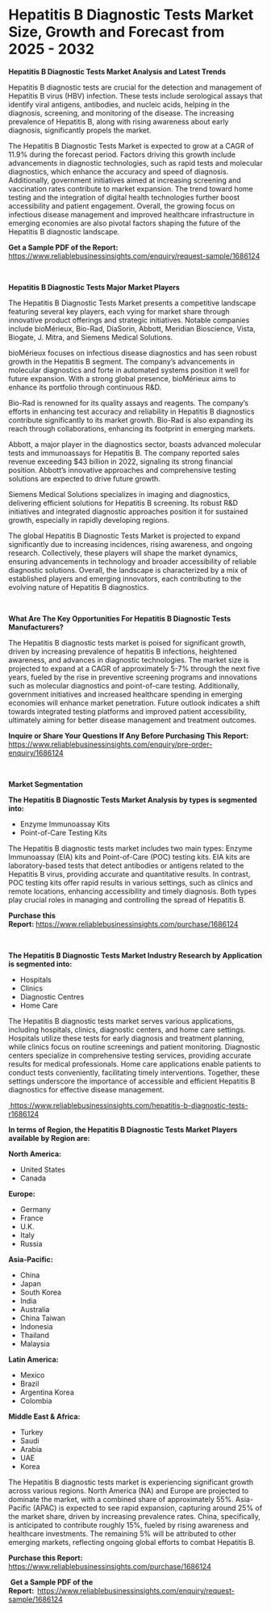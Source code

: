 <p><h1>Hepatitis B Diagnostic Tests Market Size, Growth and Forecast from 2025 - 2032</h1></p><p><strong>Hepatitis B Diagnostic Tests Market Analysis and Latest Trends</strong></p>
<p><p>Hepatitis B diagnostic tests are crucial for the detection and management of Hepatitis B virus (HBV) infection. These tests include serological assays that identify viral antigens, antibodies, and nucleic acids, helping in the diagnosis, screening, and monitoring of the disease. The increasing prevalence of Hepatitis B, along with rising awareness about early diagnosis, significantly propels the market. </p><p>The Hepatitis B Diagnostic Tests Market is expected to grow at a CAGR of 11.9% during the forecast period. Factors driving this growth include advancements in diagnostic technologies, such as rapid tests and molecular diagnostics, which enhance the accuracy and speed of diagnosis. Additionally, government initiatives aimed at increasing screening and vaccination rates contribute to market expansion. The trend toward home testing and the integration of digital health technologies further boost accessibility and patient engagement. Overall, the growing focus on infectious disease management and improved healthcare infrastructure in emerging economies are also pivotal factors shaping the future of the Hepatitis B diagnostic landscape.</p></p>
<p><strong>Get a Sample PDF of the Report:&nbsp;</strong> <a href="https://www.reliablebusinessinsights.com/enquiry/request-sample/1686124?utm_campaign=3106&utm_medium=2&utm_source=Github&utm_content=ia&utm_term=13042025&utm_id=hepatitis-b-diagnostic-tests">https://www.reliablebusinessinsights.com/enquiry/request-sample/1686124</a></p>
<p>&nbsp;</p>
<p><strong>Hepatitis B Diagnostic Tests Major Market Players</strong></p>
<p><p>The Hepatitis B Diagnostic Tests Market presents a competitive landscape featuring several key players, each vying for market share through innovative product offerings and strategic initiatives. Notable companies include bioMérieux, Bio-Rad, DiaSorin, Abbott, Meridian Bioscience, Vista, Biogate, J. Mitra, and Siemens Medical Solutions.</p><p>bioMérieux focuses on infectious disease diagnostics and has seen robust growth in the Hepatitis B segment. The company’s advancements in molecular diagnostics and forte in automated systems position it well for future expansion. With a strong global presence, bioMérieux aims to enhance its portfolio through continuous R&D.</p><p>Bio-Rad is renowned for its quality assays and reagents. The company’s efforts in enhancing test accuracy and reliability in Hepatitis B diagnostics contribute significantly to its market growth. Bio-Rad is also expanding its reach through collaborations, enhancing its footprint in emerging markets.</p><p>Abbott, a major player in the diagnostics sector, boasts advanced molecular tests and immunoassays for Hepatitis B. The company reported sales revenue exceeding $43 billion in 2022, signaling its strong financial position. Abbott’s innovative approaches and comprehensive testing solutions are expected to drive future growth.</p><p>Siemens Medical Solutions specializes in imaging and diagnostics, delivering efficient solutions for Hepatitis B screening. Its robust R&D initiatives and integrated diagnostic approaches position it for sustained growth, especially in rapidly developing regions.</p><p>The global Hepatitis B Diagnostic Tests Market is projected to expand significantly due to increasing incidences, rising awareness, and ongoing research. Collectively, these players will shape the market dynamics, ensuring advancements in technology and broader accessibility of reliable diagnostic solutions. Overall, the landscape is characterized by a mix of established players and emerging innovators, each contributing to the evolving nature of Hepatitis B diagnostics.</p></p>
<p>&nbsp;</p>
<p><strong>What Are The Key Opportunities For Hepatitis B Diagnostic Tests Manufacturers?</strong></p>
<p><p>The Hepatitis B diagnostic tests market is poised for significant growth, driven by increasing prevalence of hepatitis B infections, heightened awareness, and advances in diagnostic technologies. The market size is projected to expand at a CAGR of approximately 5-7% through the next five years, fueled by the rise in preventive screening programs and innovations such as molecular diagnostics and point-of-care testing. Additionally, government initiatives and increased healthcare spending in emerging economies will enhance market penetration. Future outlook indicates a shift towards integrated testing platforms and improved patient accessibility, ultimately aiming for better disease management and treatment outcomes.</p></p>
<p><strong>Inquire or Share Your Questions If Any Before Purchasing This Report:</strong> <a href="https://www.reliablebusinessinsights.com/enquiry/pre-order-enquiry/1686124?utm_campaign=3106&utm_medium=2&utm_source=Github&utm_content=ia&utm_term=13042025&utm_id=hepatitis-b-diagnostic-tests">https://www.reliablebusinessinsights.com/enquiry/pre-order-enquiry/1686124</a></p>
<p>&nbsp;</p>
<p><strong>Market Segmentation</strong></p>
<p><strong>The Hepatitis B Diagnostic Tests Market Analysis by types is segmented into:</strong></p>
<p><ul><li>Enzyme Immunoassay Kits</li><li>Point-of-Care Testing Kits</li></ul></p>
<p><p>The Hepatitis B diagnostic tests market includes two main types: Enzyme Immunoassay (EIA) kits and Point-of-Care (POC) testing kits. EIA kits are laboratory-based tests that detect antibodies or antigens related to the Hepatitis B virus, providing accurate and quantitative results. In contrast, POC testing kits offer rapid results in various settings, such as clinics and remote locations, enhancing accessibility and timely diagnosis. Both types play crucial roles in managing and controlling the spread of Hepatitis B.</p></p>
<p><strong>Purchase this Report:&nbsp;</strong><a href="https://www.reliablebusinessinsights.com/purchase/1686124?utm_campaign=3106&utm_medium=2&utm_source=Github&utm_content=ia&utm_term=13042025&utm_id=hepatitis-b-diagnostic-tests">https://www.reliablebusinessinsights.com/purchase/1686124</a></p>
<p>&nbsp;</p>
<p><strong>The Hepatitis B Diagnostic Tests Market Industry Research by Application is segmented into:</strong></p>
<p><ul><li>Hospitals</li><li>Clinics</li><li>Diagnostic Centres</li><li>Home Care</li></ul></p>
<p><p>The Hepatitis B diagnostic tests market serves various applications, including hospitals, clinics, diagnostic centers, and home care settings. Hospitals utilize these tests for early diagnosis and treatment planning, while clinics focus on routine screenings and patient monitoring. Diagnostic centers specialize in comprehensive testing services, providing accurate results for medical professionals. Home care applications enable patients to conduct tests conveniently, facilitating timely interventions. Together, these settings underscore the importance of accessible and efficient Hepatitis B diagnostics for effective disease management.</p></p>
<p><a href="https://www.reliablebusinessinsights.com/hepatitis-b-diagnostic-tests-r1686124?utm_campaign=3106&utm_medium=2&utm_source=Github&utm_content=ia&utm_term=13042025&utm_id=hepatitis-b-diagnostic-tests">&nbsp;https://www.reliablebusinessinsights.com/hepatitis-b-diagnostic-tests-r1686124</a></p>
<p><strong>In terms of Region, the Hepatitis B Diagnostic Tests Market Players available by Region are:</strong></p>
<p>
    <p> <strong> North America: </strong>
        <ul>
            <li>United States</li>
            <li>Canada</li>
        </ul>
        </p> 
    <p> <strong> Europe: </strong>
        <ul>
            <li>Germany</li>
            <li>France</li>
            <li>U.K.</li>
            <li>Italy</li>
            <li>Russia</li>
        </ul>
        </p> 
    <p> <strong> Asia-Pacific: </strong>
        <ul>
            <li>China</li>
            <li>Japan</li>
            <li>South Korea</li>
            <li>India</li>
            <li>Australia</li>
            <li>China Taiwan</li>
            <li>Indonesia</li>
            <li>Thailand</li>
            <li>Malaysia</li>
        </ul>
        </p> 
    <p> <strong> Latin America: </strong>
        <ul>
            <li>Mexico</li>
            <li>Brazil</li>
            <li>Argentina Korea</li>
            <li>Colombia</li>
        </ul>
        </p> 
    <p> <strong> Middle East & Africa: </strong>
        <ul>
            <li>Turkey</li>
            <li>Saudi</li>
            <li>Arabia</li>
            <li>UAE</li>
            <li>Korea</li>
        </ul>
    </p>
    </p>
<p><p>The Hepatitis B diagnostic tests market is experiencing significant growth across various regions. North America (NA) and Europe are projected to dominate the market, with a combined share of approximately 55%. Asia-Pacific (APAC) is expected to see rapid expansion, capturing around 25% of the market share, driven by increasing prevalence rates. China, specifically, is anticipated to contribute roughly 15%, fueled by rising awareness and healthcare investments. The remaining 5% will be attributed to other emerging markets, reflecting ongoing global efforts to combat Hepatitis B.</p></p>
<p><strong>Purchase this Report: </strong><a href="https://www.reliablebusinessinsights.com/purchase/1686124?utm_campaign=3106&utm_medium=2&utm_source=Github&utm_content=ia&utm_term=13042025&utm_id=hepatitis-b-diagnostic-tests">https://www.reliablebusinessinsights.com/purchase/1686124</a></p>
<p>&nbsp;<strong>Get a Sample PDF of the Report:&nbsp;&nbsp;</strong><a href="https://www.reliablebusinessinsights.com/enquiry/request-sample/1686124?utm_campaign=3106&utm_medium=2&utm_source=Github&utm_content=ia&utm_term=13042025&utm_id=hepatitis-b-diagnostic-tests">https://www.reliablebusinessinsights.com/enquiry/request-sample/1686124</a></p>
<p><strong></strong></p>
<p><p></p><p></p><p></p></p>